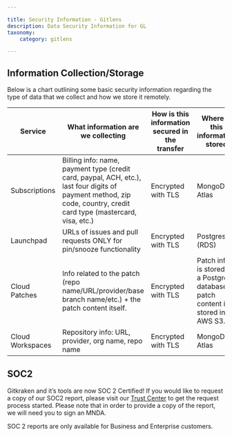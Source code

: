 ```yaml
---

title: Security Information - Gitlens
description: Data Security Information for GL
taxonomy:
    category: gitlens

---
```

## Information Collection/Storage
Below is a chart outlining some basic security information regarding the type of data that we collect and how we store it remotely.

| Service | What information are we collecting | How is this information secured in the transfer| Where is this information stored | How is this information secured in storage |
| --- | --- | --- | --- | --- |
| Subscriptions | Billing info: name, payment type (credit card, paypal, ACH, etc.), last four digits of payment method, zip code, country, credit card type (mastercard, visa, etc.) | Encrypted with TLS | MongoDB Atlas | Encrypted at rest (AES-256) |
| Launchpad | URLs of issues and pull requests ONLY for pin/snooze functionality | Encrypted with TLS | Postgres (RDS) | Encrypted at rest (AES-256) |
| Cloud Patches | Info related to the patch (repo name/URL/provider/base branch name/etc.) + the patch content itself. | Encrypted with TLS | Patch info is stored in a Postgres database, patch content is stored in AWS S3. | SSE-S3, which uses 256-bit Advanced Encryption Standard (AES-256) |
| Cloud Workspaces | Repository info: URL, provider, org name, repo name | Encrypted with TLS | MongoDB Atlas | Encrypted at rest (AES-256) |

## SOC2
Gitkraken and it’s tools are now SOC 2 Certified! If you would like to request a copy of our SOC2 report, please visit our [Trust Center](https://trust.gitkraken.com/) to get the request process started. Please note that in order to provide a copy of the report, we will need you to sign an MNDA.

<div class="bbb-callout bbb--info">
    <div class="irow">
    <div class="ilogobox">
        <span class="logoimg"></span>
    </div>
    <div class="imsgbox">
       SOC 2 reports are only available for Business and Enterprise customers.
    </div>
    </div>
</div>
